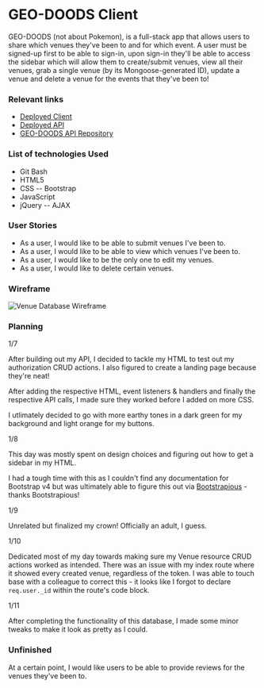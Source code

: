 # GEO-DOODS Client

GEO-DOODS (not about Pokemon), is a full-stack app that allows users to share which venues they've been to and for which event. A user must be signed-up first to be able to sign-in, upon sign-in they'll be able to access the sidebar which will allow them to create/submit venues, view all their venues, grab a single venue (by its Mongoose-generated ID), update a venue and delete a venue for the events that they've been to!

### Relevant links

- [Deployed Client](https://chrisjaechun.github.io/geo-doods-client/)
- [Deployed API](https://mysterious-wave-10863.herokuapp.com/)
- [GEO-DOODS API Repository](https://github.com/chrisjaechun/geo-doods-api)

### List of technologies Used

- Git Bash
- HTML5
- CSS -- Bootstrap
- JavaScript
- jQuery -- AJAX

### User Stories

- As a user, I would like to be able to submit venues I've been to.
- As a user, I would like to be able to view which venues I've been to.
- As a user, I would like to be the only one to edit my venues.
- As a user, I would like to delete certain venues.

### Wireframe

![Venue Database Wireframe](https://i.imgur.com/Pbi1bcD.png)

### Planning

1/7

After building out my API, I decided to tackle my HTML to test out my authorization CRUD actions. I also figured to create a landing page because they're neat!

After adding the respective HTML, event listeners & handlers and finally the respective API calls, I made sure they worked before I added on more CSS.

I utlimately decided to go with more earthy tones in a dark green for my background and light orange for my buttons.

1/8

This day was mostly spent on design choices and figuring out how to get a sidebar in my HTML.

I had a tough time with this as I couldn't find any documentation for Bootstrap v4 but was ultimately able to figure this out via [Bootstrapious](https://bootstrapious.com/p/bootstrap-sidebar) - thanks Bootstrapious!

1/9

Unrelated but finalized my crown! Officially an adult, I guess.

1/10

Dedicated most of my day towards making sure my Venue resource CRUD actions worked as intended. There was an issue with my index route where it showed every created venue, regardless of the token. I was able to touch base with a colleague to correct this - it looks like I forgot to declare `req.user._id` within the route's code block.

1/11

After completing the functionality of this database, I made some minor tweaks to make it look as pretty as I could.

### Unfinished

At a certain point, I would like users to be able to provide reviews for the venues they've been to.